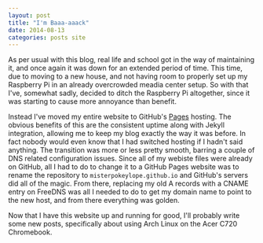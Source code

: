 ```yaml
--- 
layout: post
title: "I'm Baaa-aaack"
date: 2014-08-13
categories: posts site
---
```


As per usual with this blog, real life and school got in the way of 
maintaining it, and once again it was down for an extended period of 
time. This time, due to moving to a new house, and not having room to properly 
set up my Raspberry Pi in an already overcrowded meadia center setup. So with 
that I've, somewhat sadly, decided to ditch the Raspberry Pi altogether, since 
it was starting to cause more annoyance than benefit.

Instead I've moved my entire website to GitHub's [Pages][pages] hosting. 
The obvious benefits of this are the consistent uptime along with Jekyll 
integration, allowing me to keep my blog exactly the way it was before. In fact 
nobody would even know that I had switched hosting if I hadn't said anything. 
The transition was more or less pretty smooth, barring a couple of DNS related 
configuration issues. Since all of my webiste files were already on GitHub, all 
I had to do to change it to a GitHub Pages website was to rename the repository 
to `misterpokeylope.github.io` and GitHub's servers did all of the magic. From 
there, replacing my old A records with a CNAME entry on FreeDNS was all I 
needed to do to get my domain name to point to the new host, and from there 
everything was golden.

Now that I have this website up and running for good, I'll probably write some
new posts, specifically about using Arch Linux on the Acer C720 Chromebook.

[pages]: https://pages.github.com/
